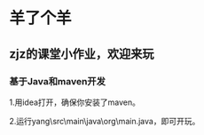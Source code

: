 # 羊了个羊

## zjz的课堂小作业，欢迎来玩

### 基于Java和maven开发

1.用idea打开，确保你安装了maven。

2.运行yang\src\main\java\org\main.java，即可开玩。

